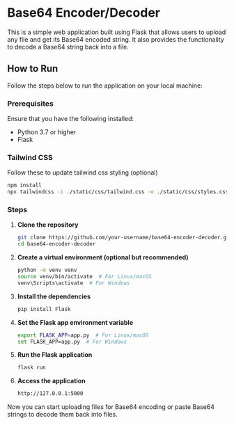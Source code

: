 # Base64 Encoder/Decoder

This is a simple web application built using Flask that allows users to upload any file and get its Base64 encoded string. It also provides the functionality to decode a Base64 string back into a file.

## How to Run

Follow the steps below to run the application on your local machine:

### Prerequisites

Ensure that you have the following installed:
- Python 3.7 or higher
- Flask

### Tailwind CSS 
Follow these to update tailwind css styling (optional)
```bash
npm install
npx tailwindcss -i ./static/css/tailwind.css -o ./static/css/styles.css --watch
```

### Steps

1. **Clone the repository**
   ```bash
   git clone https://github.com/your-username/base64-encoder-decoder.git
   cd base64-encoder-decoder
   ```
2. **Create a virtual environment (optional but recommended)**
   ```bash
   python -m venv venv
   source venv/bin/activate  # For Linux/macOS
   venv\Scripts\activate  # For Windows
   ```
3. **Install the dependencies**
   ```bash
   pip install Flask
   ```
4. **Set the Flask app environment variable**
   ```bash
   export FLASK_APP=app.py  # For Linux/macOS
   set FLASK_APP=app.py  # For Windows
   ```
5. **Run the Flask application**
   ```bash
   flask run
   ```
6. **Access the application**
   ```bash
   http://127.0.0.1:5000
   ```

Now you can start uploading files for Base64 encoding or paste Base64 strings to decode them back into files.
